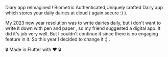 Diary app reImagined !
Biometric Authenticated,Uniquely crafted Dairy app which stores your daily dairies at cloud ( again secure :) ).

My 2023 new year resolution was to write dairies daily, but i don't want to write it down with pen and paper , so my friend suggested a digital app. It did it's job very well. But I couldn't continue it since there is no engaging feature in it. So this year I decided to change it :) .

🔒 Made in Flutter with ❤️ 🔒
